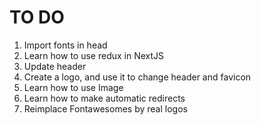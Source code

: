 # TO DO

1. Import fonts in head
2. Learn how to use redux in NextJS
3. Update header
4. Create a logo, and use it to change header and favicon
5. Learn how to use Image
6. Learn how to make automatic redirects
7. Reimplace Fontawesomes by real logos
